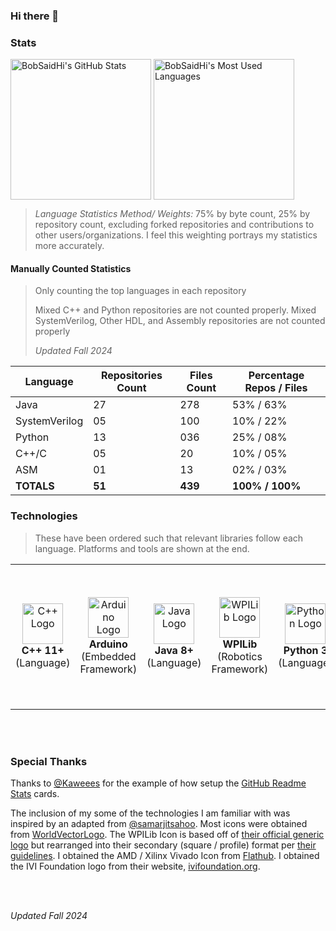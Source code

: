 ### Hi there 👋

<!--
**BobSaidHi/BobSaidHi** is a ✨ _special_ ✨ repository because its `README.md` (this file) appears on your GitHub profile.

Here are some ideas to get you started:

- 🔭 I’m currently working on ...
- 🌱 I’m currently learning ...
- 👯 I’m looking to collaborate on ...
- 🤔 I’m looking for help with ...
- 💬 Ask me about ...
- 📫 How to reach me: ...
- 😄 Pronouns: ...
- ⚡ Fun fact: ...
-->

### Stats

<!-- Public Instance
![BobSaidHi's GitHub stats](https://github-readme-stats.vercel.app/api?username=BobSaidHi&show_icons=true&theme=transparent) ![Top Langs](https://github-readme-stats.vercel.app/api/top-langs/?username=BobSaidHi&exclude_repo=&hide=Dockerfile,Processing)
-->

<!-- Private Instance, slightly more accurate, especially for the main stats card -->
<!-- This alignment is still less than ideal though
![BobSaidHi's GitHub stats](https://github-readme-stats-omega-drab-90.vercel.app/api?username=BobSaidHi&show_icons=true&theme=transparent) ![Top Langs](https://github-readme-stats-omega-drab-90.vercel.app/api/top-langs/?username=BobSaidHi&exclude_repo=&hide=Dockerfile,Processing)
-->

<!-- Private Instance w/ better formatting -->
<div>
<img height=225 align="center" src="https://github-readme-stats-omega-drab-90.vercel.app/api?username=BobSaidHi&show_icons=true&theme=transparent" alt="BobSaidHi's GitHub Stats"/>
<img height=225 align="center" src="https://github-readme-stats-omega-drab-90.vercel.app/api/top-langs/?username=BobSaidHi&exclude_repo=&hide=Dockerfile,Processing,C&size_weight=0.75&count_weight=0.25" alt="BobSaidHi's Most Used Languages"/>
</div>

> *Language Statistics Method/ Weights:* 75% by byte count, 25% by repository count, excluding forked repositories and contributions to other users/organizations.  I feel this weighting portrays my statistics more accurately.

#### Manually Counted Statistics

> Only counting the top languages in each repository
>
> Mixed C++ and Python repositories are not counted properly.
> Mixed SystemVerilog, Other HDL, and Assembly repositories are not counted properly
>
> *Updated Fall 2024*

| Language    | Repositories Count | Files Count | Percentage Repos / Files |
| ---     | ---   | ---   | ---       |
| Java   | 27  | 278  | 53% / 63% |
| SystemVerilog      | 05  | 100  | 10% / 22% |
| Python | 13  | 036  | 25% / 08% |
| C++/C   | 05   | 20  | 10% / 05% |
| ASM    | 01   | 13  | 02% / 03% |
| **TOTALS**   | **51**  | **439**  | **100% / 100%** |

### Technologies

> These have been ordered such that relevant libraries follow each language.  Platforms and tools are shown at the end.

<table>
<tr>
  <!-- Programming Languages -->
  <td align="center">
    <img src="https://cdn.worldvectorlogo.com/logos/c.svg" alt="C++ Logo" width="65" height="65"/>
    <br>
    <b>C++ 11+</b>
    <br>
    (Language)
  </td>
  <td align="center">
    <img src="https://cdn.worldvectorlogo.com/logos/arduino-1.svg" alt="Arduino Logo" width="65" height="65"/>
    <br>
    <b>Arduino</b>
    <br>
    (Embedded Framework)
  </td>
  
  <td align="center">
    <img src="https://cdn.worldvectorlogo.com/logos/java-14.svg" alt="Java Logo" width="65" height="65"/>
    <br>
    <b>Java 8+</b>
    <br>
    (Language)
  </td>
  <td align="center">
    <img src="https://github.com/user-attachments/assets/0612e8f0-f786-4159-861a-738c06d36ccf" alt="WPILib Logo" width="65" height="65"/>
    <br>
    <b>WPILib</b>
    <br>
    (Robotics Framework)
  </td>

  <td align="center">
    <img src="https://cdn.worldvectorlogo.com/logos/python-5.svg" alt="Python Logo" width="65" height="65"/>
    <br>
    <b>Python 3</b>
    <br>
    (Language)
  </td>
  <td align="center">
    <i>Additional Python Libraries</i>
    <br>
    <br>
    Easy SCPI
    <br>
    ODrive
    <br>
    PySimpleGui
    <br>
    PyVISA
    <br>
    Requests
  </td>

  <!-- HDLs -->
  <td align="center">
    <br>
    <b>SystemVerilog</b>
    <br>
    (Hardware Description Language)
  </td>
  <td align="center">
    <img src="https://flathub.org/_next/image?url=https%3A%2F%2Fdl.flathub.org%2Fmedia%2Fcom%2Fgithub%2Fcorna.Vivado%2F07ad2cd5a0a53383dce2081f799f9726%2Ficons%2F128x128%2Fcom.github.corna.Vivado.png&w=256&q=100" alt="Vivado Logo" width="65" height="65"/>
    <br>
    AMD (Xilinx) <b>Vivado</b>
    <br>
    (FPGA Design Suite)
  </td>

  <!-- Markup Languages -->
  <td align="center">
    <img src="https://cdn.worldvectorlogo.com/logos/html-1.svg" alt="HTML Logo" width="65" height="65"/>
    <br>
    <b>HTML</b>
    <br>
    (Markup)
  </td>
  <td align="center">
    <img src="https://cdn.worldvectorlogo.com/logos/markdown.svg" alt="Markdown Logo" width="65" height="65"/>
    <br>
    <b>Markdown</b>
    <br>
    (Markup)
  </td>

  <!-- Scripting Languages -->
  <td align="center">
    <b>Windows CMD</b>
    (Shell)
  </td>
  <td align="center">
    <img src="https://ivifoundation.org/assets/images/square-logo.png" alt="IVI Foundation Logo" width="65" height="65"/>
    <br>
    <b>Standard Commands for Programmable Instruments (SCPI)</b>
    <br>
    (Shell Commands)
  </td>

  <!-- Tools -->
  <td align="center">
    <br>
    <b>Doxygen</b>
    <br>
    (Documentation Tool)
  </td>
  <td align="center">
    <br>
    <b>Javadoc</b>
    <br>
    (Documentation Tool)
  </td>
  <td align="center">
    <img src="https://cdn.worldvectorlogo.com/logos/draw-io.svg" alt="Draw.io Logo" width="65" height="65"/>
    <br>
    <b>Draw.io</b>
    <br>
    (Diagramming Tool)
  </td>
  <td align="center">
    <br>
    <b>WireViz</b>
    <br>
    (Diagramming Tool)
  </td>

  <!-- OS -->
  <td align="center">
    <img src="https://cdn.worldvectorlogo.com/logos/microsoft-windows-22.svg" alt="Windows 10 Logo" width="65" height="65"/>
    <br>
    <b>Windows 7/8/10+</b>
    <br>
    (OS)
  </td>
  <td align="center">
    <img src="https://cdn.worldvectorlogo.com/logos/debian-2.svg" alt="Debian Logo" width="65" height="65"/>
    <br>
    <b>Debian Linux</b>
    <br>
    (OS)
  </td>

  <!-- Developer Platforms -->
  <td align="center">
    <img src="https://cdn.worldvectorlogo.com/logos/github-icon-1.svg" alt="GitHub Logo" width="65" height="65"/>
    <br>
    <b>GitHub</b>
    <br>
    (Developer Platform)
  </td>
  <td align="center">
    <br>
    <b>GitHub Actions</b>
    <br>
    (CI/CD)
  </td>
  <td align="center">
    <img src="https://cdn.worldvectorlogo.com/logos/gitlab.svg" alt="GitLab Logo" width="65" height="65"/>
    <br>
    <b>GitLab</b>
    <br>
    (Developer Platform)
  </td>

  <!-- IDEs -->
  <td align="center">
    <img src="https://cdn.worldvectorlogo.com/logos/visual-studio-code-1.svg" alt="VS Code Logo" width="65" height="65"/>
    <br>
    Microsoft <b>Visual Studio Code</b>
    <br>
    (IDE)
  </td>
  <td align="center">
    <img src="https://cdn.worldvectorlogo.com/logos/jetbrains-pycharm.svg" alt="PyCharm Logo" width="65" height="65"/>
    <br>
    JetBrains <b>Pycharm</b>
    <br>
    (IDE)
  </td>
  <td align="center">
    <img src="https://cdn.worldvectorlogo.com/logos/intellij-idea-1.svg" alt="JetBrains IDEA Logo" width="65" height="65"/>
    <br>
    JetBrains <b>IDEA</b>
    <br>
    (IDE)
  </td>
  <td align="center">
    <img src="https://cdn.worldvectorlogo.com/logos/eclipse-11.svg" alt="Eclipse Logo" width="65" height="65"/>
    <br>
    <b>Eclipse</b>
    <br>
    (IDE)
  </td>
  <td align="center">
    <img src="https://cdn.worldvectorlogo.com/logos/notepadd-.svg" alt="Notepad++ Logo" width="65" height="65"/>
    <br>
    <b>Notepad++</b>
    <br>
    (Text Editor)
  </td>

  <!-- Additional Software -->
  <td align="center">
    <b><i>Additional Software</i></b>
    <br>
    <br>
    Adobe Acrobat
    <br>
    Apache OpenOffice
    <br>
    Google Workspace
    <br>
    Microsoft Office
  </td>

</tr>
</table>

<br>
<br>

### Special Thanks

Thanks to [@Kaweees](https://github.com/Kaweees/Kaweees/blob/master/README.md) for the example of how setup the [GitHub Readme Stats](https://github.com/anuraghazra/github-readme-stats#readme) cards.

The inclusion of my some of the technologies I am familiar with was inspired by an adapted from [@samarjitsahoo](https://github.com/samarjitsahoo#-my-tech-stack).  Most icons were obtained from [WorldVectorLogo](https://worldvectorlogo.com).  The WPILib Icon is based off of [their official generic logo](https://github.com/wpilibsuite/branding/blob/main/wpilib-generic.svg) but rearranged into their secondary (square / profile) format per [their guidelines](https://github.com/wpilibsuite/branding/blob/main/WPILib-Logo-Branding-Guidelines-2024.pdf).  I obtained the AMD / Xilinx Vivado Icon from [Flathub](https://flathub.org/apps/com.github.corna.Vivado).  I obtained the IVI Foundation logo from their website, [ivifoundation.org](https://www.ivifoundation.org/).

<br>
<br>

*Updated Fall 2024*

